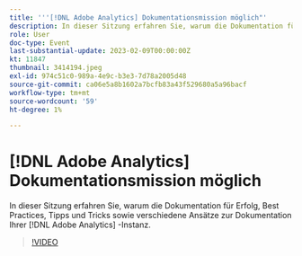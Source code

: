 ```yaml
---
title: '''[!DNL Adobe Analytics] Dokumentationsmission möglich"'
description: In dieser Sitzung erfahren Sie, warum die Dokumentation für Erfolg, Best Practices, Tipps und Tricks sowie verschiedene Ansätze zur Dokumentation Ihrer [!DNL Adobe Analytics] -Instanz. Juni 2022
role: User
doc-type: Event
last-substantial-update: 2023-02-09T00:00:00Z
kt: 11847
thumbnail: 3414194.jpeg
exl-id: 974c51c0-989a-4e9c-b3e3-7d78a2005d48
source-git-commit: ca06e5a8b1602a7bcfb83a43f529680a5a96bacf
workflow-type: tm+mt
source-wordcount: '59'
ht-degree: 1%

---
```


# [!DNL Adobe Analytics] Dokumentationsmission möglich

In dieser Sitzung erfahren Sie, warum die Dokumentation für Erfolg, Best Practices, Tipps und Tricks sowie verschiedene Ansätze zur Dokumentation Ihrer [!DNL Adobe Analytics] -Instanz.

>[!VIDEO](https://video.tv.adobe.com/v/3414194/?quality=12&learn=on)
